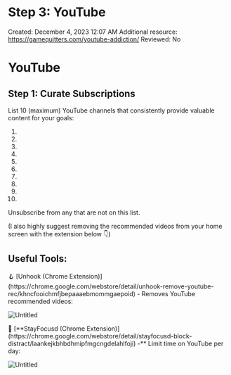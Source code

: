 # Step 3: YouTube

Created: December 4, 2023 12:07 AM
Additional resource: https://gamequitters.com/youtube-addiction/
Reviewed: No

# **YouTube**

## **Step 1: Curate Subscriptions**

List 10 (maximum) YouTube channels that consistently provide valuable content for your goals:

1. 
2. 
3. 
4. 
5. 
6. 
7. 
8. 
9. 
10. 

Unsubscribe from any that are not on this list.

(I also highly suggest removing the recommended videos from your home screen with the extension below 👇)

## Useful Tools:

<aside>
🪝 [Unhook (Chrome Extension)](https://chrome.google.com/webstore/detail/unhook-remove-youtube-rec/khncfooichmfjbepaaaebmommgaepoid) - Removes YouTube recommended videos:

</aside>

![Untitled](Step%203%20YouTube%203300a65636934f11aba93e610ec0e69b/Untitled.png)

<aside>
👀 [**StayFocusd (Chrome Extension)](https://chrome.google.com/webstore/detail/stayfocusd-block-distract/laankejkbhbdhmipfmgcngdelahlfoji) -** Limit time on YouTube per day:

</aside>

![Untitled](Step%203%20YouTube%203300a65636934f11aba93e610ec0e69b/Untitled%201.png)